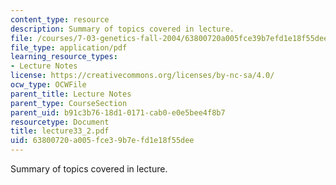 ```yaml
---
content_type: resource
description: Summary of topics covered in lecture.
file: /courses/7-03-genetics-fall-2004/63800720a005fce39b7efd1e18f55dee_lecture33_2.pdf
file_type: application/pdf
learning_resource_types:
- Lecture Notes
license: https://creativecommons.org/licenses/by-nc-sa/4.0/
ocw_type: OCWFile
parent_title: Lecture Notes
parent_type: CourseSection
parent_uid: b91c3b76-18d1-0171-cab0-e0e5bee4f8b7
resourcetype: Document
title: lecture33_2.pdf
uid: 63800720-a005-fce3-9b7e-fd1e18f55dee
---
```

Summary of topics covered in lecture.